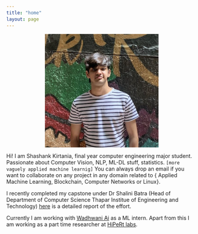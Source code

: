 ```yaml
---
title: "home"
layout: page
---
```

<img src="blogs/images/me.png"        
        alt="2020" 
        width="300" 
        height="300" 
        style="display: block; margin: 0 auto" />

Hi! I am Shashank Kirtania, final year computer engineering major student. Passionate about Computer Vision, NLP, ML-DL stuff, statistics. `[more vaguely applied machine learnig]`
You can always drop an email if you want to collaborate on any project in any domain related to { Applied Machine Learning, Blockchain, Computer Networks or Linux}.

I recently completed my capstone under Dr Shalini Batra (Head of Department of Computer Science Thapar Institue of Engineering and Technology) [here](https://github.com/5hv5hvnk/NoTouch/blob/main/Final%20Report%20NoTouch.pdf) is a detailed report of the effort.

Currently I am working with [Wadhwani Ai](https://www.wadhwaniai.org) as a ML intern. Apart from this I am working as a part time researcher at [HiPeRt labs](https://hipert.unimore.it). 